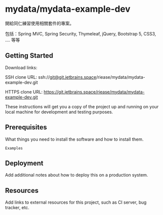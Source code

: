 # mydata/mydata-example-dev

開給同仁練習使用相關套件的專案。

包括：Spring MVC, Spring Security, Thymeleaf, jQuery, Bootstrap 5, CSS3, .... 等等

## Getting Started

Download links:

SSH clone URL: ssh://git@git.jetbrains.space/riease/mydata/mydata-example-dev.git

HTTPS clone URL: https://git.jetbrains.space/riease/mydata/mydata-example-dev.git



These instructions will get you a copy of the project up and running on your local machine for development and testing purposes.

## Prerequisites

What things you need to install the software and how to install them.

```
Examples
```

## Deployment

Add additional notes about how to deploy this on a production system.

## Resources

Add links to external resources for this project, such as CI server, bug tracker, etc.
